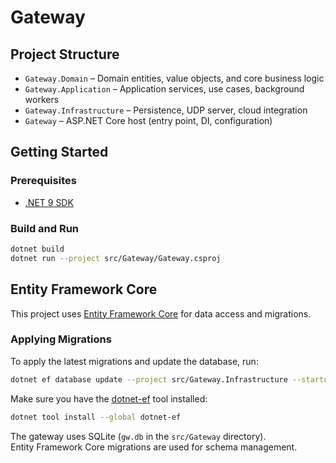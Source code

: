 # Gateway

## Project Structure

- `Gateway.Domain` – Domain entities, value objects, and core business logic
- `Gateway.Application` – Application services, use cases, background workers
- `Gateway.Infrastructure` – Persistence, UDP server, cloud integration
- `Gateway` – ASP.NET Core host (entry point, DI, configuration)

## Getting Started

### Prerequisites

- [.NET 9 SDK](https://dotnet.microsoft.com/)

### Build and Run

```sh
dotnet build
dotnet run --project src/Gateway/Gateway.csproj
```

## Entity Framework Core

This project uses [Entity Framework Core](https://docs.microsoft.com/ef/core/) for data access and migrations.

### Applying Migrations

To apply the latest migrations and update the database, run:

```sh
dotnet ef database update --project src/Gateway.Infrastructure --startup-project src/Gateway
```

Make sure you have the [dotnet-ef](https://docs.microsoft.com/ef/core/cli/dotnet) tool installed:

```sh
dotnet tool install --global dotnet-ef
```

The gateway uses SQLite (`gw.db` in the `src/Gateway` directory).  
Entity Framework Core migrations are used for schema management.
